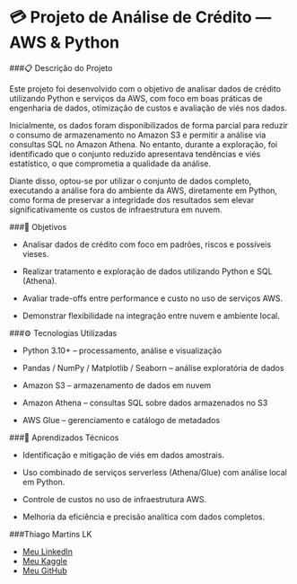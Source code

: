 # 💳 Projeto de Análise de Crédito — AWS & Python

###📋 Descrição do Projeto

Este projeto foi desenvolvido com o objetivo de analisar dados de crédito utilizando Python e serviços da AWS, com foco em boas práticas de engenharia de dados, otimização de custos e avaliação de viés nos dados.

Inicialmente, os dados foram disponibilizados de forma parcial para reduzir o consumo de armazenamento no Amazon S3 e permitir a análise via consultas SQL no Amazon Athena.
No entanto, durante a exploração, foi identificado que o conjunto reduzido apresentava tendências e viés estatístico, o que comprometia a qualidade da análise.

Diante disso, optou-se por utilizar o conjunto de dados completo, executando a análise fora do ambiente da AWS, diretamente em Python, como forma de preservar a integridade dos resultados sem elevar significativamente os custos de infraestrutura em nuvem.

###🎯 Objetivos

- Analisar dados de crédito com foco em padrões, riscos e possíveis vieses.

- Realizar tratamento e exploração de dados utilizando Python e SQL (Athena).

- Avaliar trade-offs entre performance e custo no uso de serviços AWS.

- Demonstrar flexibilidade na integração entre nuvem e ambiente local.

###⚙️ Tecnologias Utilizadas

- Python 3.10+ – processamento, análise e visualização

- Pandas / NumPy / Matplotlib / Seaborn – análise exploratória de dados

- Amazon S3 – armazenamento de dados em nuvem

- Amazon Athena – consultas SQL sobre dados armazenados no S3

- AWS Glue – gerenciamento e catálogo de metadados

###🧠 Aprendizados Técnicos

- Identificação e mitigação de viés em dados amostrais.

- Uso combinado de serviços serverless (Athena/Glue) com análise local em Python.

- Controle de custos no uso de infraestrutura AWS.

- Melhoria da eficiência e precisão analítica com dados completos.

###Thiago Martins LK
- <a href="https://www.linkedin.com/in/thiagomartinslk" target="_blank">Meu LinkedIn</a>
- <a href="https://www.kaggle.com/thiagomartinslk" target="_blank">Meu Kaggle</a>
- <a href="https://github.com/ThiagoMSLK" target="_blank">Meu GitHub</a>
